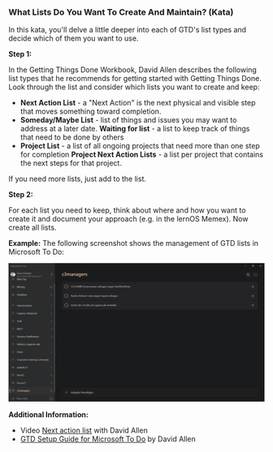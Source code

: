 ### What Lists Do You Want To Create And Maintain? (Kata)

In this kata, you'll delve a little deeper into each of GTD's list types and decide which of them you want to use.

**Step 1:**

In the Getting Things Done Workbook, David Allen describes the following list types that he recommends for getting started with Getting Things Done. Look through the list and consider which lists you want to create and keep:

* **Next Action List** - a "Next Action" is the next physical and visible step that moves something toward completion.
* **Someday/Maybe List** - list of things and issues you may want to address at a later date.
**Waiting for list** - a list to keep track of things that need to be done by others
* **Project List** - a list of all ongoing projects that need more than one step for completion
**Project Next Action Lists** - a list per project that contains the next steps for that project.

If you need more lists, just add to the list.



**Step 2:**

For each list you need to keep, think about where and how you want to create it and document your approach (e.g. in the lernOS Memex). Now create all lists.

**Example:** The following screenshot shows the management of GTD lists in Microsoft To Do: 

![GTD Lists in Microsoft To Do by Simon Dückert](./images/gtd-example-lists-in-to-do.png)



**Additional Information:**

* Video [Next action list](https://gettingthingsdone.com/insights/next-action-list) with David Allen
* [GTD Setup Guide for Microsoft To Do](https://gettingthingsdone.com/wp-content/uploads/2020/12/GTD_Microsoft_To_Do_A4_sample.pdf) by David Allen